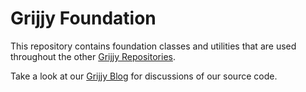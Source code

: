 # Grijjy Foundation

This repository contains foundation classes and utilities that are used throughout the other [Grijjy Repositories](https://github.com/grijjy).

Take a look at our [Grijjy Blog](https://blog.grijjy.com/) for discussions of our source code.